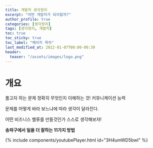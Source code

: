 ```yaml
---
title: 개발자 생각정리
excerpt: "어떤 개발자가 되야할까?"
author_profile: true
categories: [생각정리]
tags: [생각정리, 개발자]
toc: true
toc_sticky: true
toc_label: "페이지 목차"
last_modified_at: 2022-01-07T00:00-00:30
header:
  teaser: "/assets/images/logo.png"
---
```


# 개요

풀고자 하는 문제 정확히 무엇인지 이해하는 것! 커뮤니케이션 능력

문제를 어떻게 바라 보느냐에 따라 생각이 달라진다.

어떤 비즈니스 벨류를 만들것인가 스스로 생각해보자!

**송파구에서 일을 더 잘하는 11가지 방법**

{% include components/youtubePlayer.html id="3H4umWD5bwI" %}


